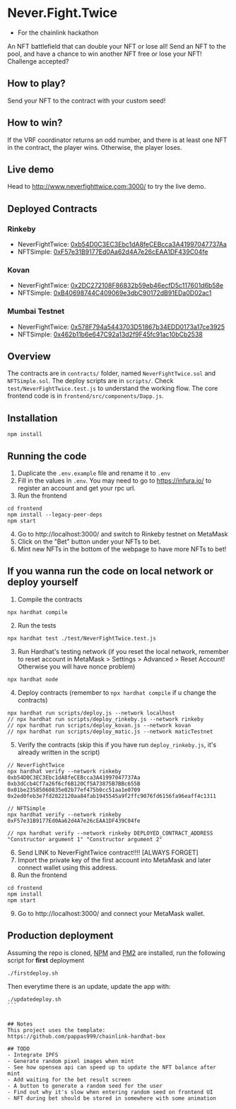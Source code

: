 # Never.Fight.Twice
* For the chainlink hackathon

An NFT battlefield that can double your NFT or lose all!
Send an NFT to the pool, and have a chance to win another NFT free or lose your NFT!
Challenge accepted?

## How to play?
Send your NFT to the contract with your custom seed!

## How to win?
If the VRF coordinator returns an odd number, and there is at least one NFT in the contract, the player wins. Otherwise, the player loses.

## Live demo
Head to http://www.neverfighttwice.com:3000/ to try the live demo.

## Deployed Contracts
### Rinkeby
- NeverFightTwice: [0xb54D0C3EC3Ebc1dA8feCEBcca3A41997047737Aa](https://rinkeby.etherscan.io/address/0xb54D0C3EC3Ebc1dA8feCEBcca3A41997047737Aa#code)
- NFTSimple: [0xF57e31B9177Ed0Aa62d4A7e26cEAA1DF439C04fe](https://rinkeby.etherscan.io/address/0xF57e31B9177Ed0Aa62d4A7e26cEAA1DF439C04fe#code)

### Kovan
- NeverFightTwice: [0x2DC272108F86832b59eb46ecfD5c117601d6b58e](https://kovan.etherscan.io/address/0x2DC272108F86832b59eb46ecfD5c117601d6b58e#code)
- NFTSimple: [0xB40698744C409069e3dbC90172dB91EDa0D02ac1](https://kovan.etherscan.io/address/0xB40698744C409069e3dbC90172dB91EDa0D02ac1#code)

### Mumbai Testnet
- NeverFightTwice: [0x578F794a5443703D51867b34EDD0173a17ce3925](https://explorer-mumbai.maticvigil.com/address/0x578F794a5443703D51867b34EDD0173a17ce3925)
- NFTSimple: [0x462b11b6e647C92a13d2f9F45fc91ac10bCb2538](https://explorer-mumbai.maticvigil.com/address/0x462b11b6e647C92a13d2f9F45fc91ac10bCb2538)

## Overview
The contracts are in `contracts/` folder, named `NeverFightTwice.sol` and `NFTSimple.sol`. The deploy scripts are in `scripts/`. Check `test/NeverFightTwice.test.js` to understand the working flow. The core frontend code is in `frontend/src/components/Dapp.js`.

## Installation
```
npm install 
```

## Running the code
1. Duplicate the `.env.example` file and rename it to `.env`
2. Fill in the values in `.env`. You may need to go to https://infura.io/ to register an account and get your rpc url.
3. Run the frontend
```
cd frontend
npm install --legacy-peer-deps
npm start
```
4. Go to http://localhost:3000/ and switch to Rinkeby testnet on MetaMask
5. Click on the "Bet" button under your NFTs to bet.
6. Mint new NFTs in the bottom of the webpage to have more NFTs to bet!

## If you wanna run the code on local network or deploy yourself
1. Compile the contracts
```
npx hardhat compile
```
2. Run the tests
```
npx hardhat test ./test/NeverFightTwice.test.js
```
3. Run Hardhat's testing network (if you reset the local network, remember to reset account in MetaMask > Settings > Advanced > Reset Account! Otherwise you will have nonce problem)
```
npx hardhat node
```
4. Deploy contracts (remember to `npx hardhat compile` if u change the contracts)
```
npx hardhat run scripts/deploy.js --network localhost
// npx hardhat run scripts/deploy_rinkeby.js --network rinkeby
// npx hardhat run scripts/deploy_kovan.js --network kovan
// npx hardhat run scripts/deploy_matic.js --network maticTestnet
```
5. Verify the contracts (skip this if you have run `deploy_rinkeby.js`, it's already written in the script)
```
// NeverFightTwice
npx hardhat verify --network rinkeby 0xb54D0C3EC3Ebc1dA8feCEBcca3A41997047737Aa 0xb3dCcb4Cf7a26f6cf6B120Cf5A73875B7BBc655B 0x01be23585060835e02b77ef475b0cc51aa1e0709 0x2ed0feb3e7fd2022120aa84fab1945545a9f2ffc9076fd6156fa96eaff4c1311

// NFTSimple
npx hardhat verify --network rinkeby 0xF57e31B9177Ed0Aa62d4A7e26cEAA1DF439C04fe 

// npx hardhat verify --network rinkeby DEPLOYED_CONTRACT_ADDRESS "Constructor argument 1" "Constructor argument 2"

```
6. Send LINK to NeverFightTwice contract!!!! [ALWAYS FORGET]
7. Import the private key of the first account into MetaMask and later connect wallet using this address.
8. Run the frontend
```
cd frontend
npm install
npm start
```
9. Go to http://localhost:3000/ and connect your MetaMask wallet.

## Production deployment
Assuming the repo is cloned, [NPM]() and [PM2]() are installed, run the following script for **first** deployment
```
./firstdeploy.sh
```

Then everytime there is an update, update the app with:
````
./updatedeploy.sh
```


## Notes 
This project uses the template: https://github.com/pappas999/chainlink-hardhat-box

## TODO
- Integrate IPFS
- Generate random pixel images when mint 
- See how opensea api can speed up to update the NFT balance after mint
- Add waiting for the bet result screen 
- A button to generate a random seed for the user
- Find out why it's slow when entering random seed on frontend UI
- NFT during bet should be stored in somewhere with some animation